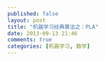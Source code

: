 ```yaml
---
published: false
layout: post
title: "机器学习经典算法之：PLA"
date: 2013-09-13 21:46
comments: true
categories: [机器学习, 数学]
---
```


